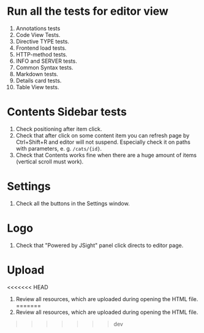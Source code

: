 # Run all the tests for editor view

1. Annotations tests
2. Code View Tests.
3. Directive TYPE tests.
4. Frontend load tests.
5. HTTP-method tests.
6. INFO and SERVER tests.
7. Common Syntax tests.
8. Markdown tests.
9. Details card tests.
10. Table View tests.

# Contents Sidebar tests

1. Check positioning after item click.
2. Check that after click on some content item you can refresh page by Ctrl+Shift+R and editor will
   not suspend. Especially check it on paths with parameters, e. g. `/cats/{id}`.
3. Check that Contents works fine when there are a huge amount of items (vertical scroll must work).

# Settings

1. Check all the buttons in the Settings window.

# Logo

1. Check that "Powered by JSight" panel click directs to editor page.

# Upload

<<<<<<< HEAD
1. Review all resources, which are uploaded during opening the HTML file.
=======
1. Review all resources, which are uploaded during opening the HTML file.
>>>>>>> dev
